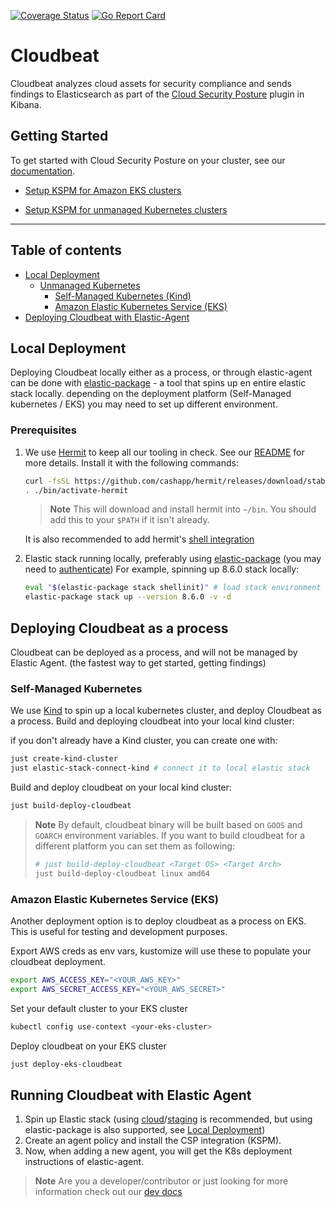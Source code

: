 [![Coverage Status](https://coveralls.io/repos/github/elastic/cloudbeat/badge.svg?branch=main)](https://coveralls.io/github/elastic/cloudbeat?branch=main)
[![Go Report Card](https://goreportcard.com/badge/github.com/elastic/cloudbeat)](https://goreportcard.com/report/github.com/elastic/cloudbeat)

# Cloudbeat

Cloudbeat analyzes cloud assets for security compliance and sends findings to Elasticsearch as part of
the [Cloud Security Posture](https://www.elastic.co/blog/secure-your-cloud-with-elastic-security) plugin in Kibana.

## Getting Started

To get started with Cloud Security Posture on your cluster, see
our [documentation](https://www.elastic.co/guide/en/security/master/get-started-with-kspm.html#kspm-setup-unmanaged).

- [Setup KSPM for Amazon EKS clusters](https://www.elastic.co/guide/en/security/master/get-started-with-kspm.html#kspm-setup-unmanaged)

- [Setup KSPM for unmanaged Kubernetes clusters](https://www.elastic.co/guide/en/security/master/get-started-with-kspm.html#kspm-setup-eks-start)

___

## Table of contents

- [Local Deployment](#local-deployment)
    - [Unmanaged Kubernetes](#deploying-cloudbeat-as-a-process)
      - [Self-Managed Kubernetes (Kind)](#self-managed-kubernetes)
      - [Amazon Elastic Kubernetes Service (EKS)](#amazon-elastic-kubernetes-service-(EKS))
- [Deploying Cloudbeat with Elastic-Agent](#running-cloudbeat-with-elastic-agent)

## Local Deployment

Deploying Cloudbeat locally either as a process, or through elastic-agent can be done with [elastic-package](https://github.com/elastic/elastic-package) - a tool that spins up en entire elastic stack locally.
depending on the deployment platform (Self-Managed kubernetes / EKS) you may need to set up different environment.

### Prerequisites

1. We use [Hermit](https://cashapp.github.io/hermit/usage/get-started/) to keep all our tooling in check. See our [README](/bin/README.hermit.md) for more details.
   Install it with the following commands:
    ```zsh
    curl -fsSL https://github.com/cashapp/hermit/releases/download/stable/install.sh | /bin/bash
    . ./bin/activate-hermit
    ```

   > **Note**
   This will download and install hermit into `~/bin`. You should add this to your `$PATH` if it isn't already.

   It is also recommended to add hermit's [shell integration](https://cashapp.github.io/hermit/usage/shell/)

2. Elastic stack running locally, preferably using [elastic-package](https://github.com/elastic/elastic-package) (you
   may need to [authenticate](https://docker-auth.elastic.co/github_auth))
   For example, spinning up 8.6.0 stack locally:

    ```zsh
    eval "$(elastic-package stack shellinit)" # load stack environment variables
    elastic-package stack up --version 8.6.0 -v -d
    ```

## Deploying Cloudbeat as a process

Cloudbeat can be deployed as a process, and will not be managed by Elastic Agent. (the fastest way to get started, getting findings)

### Self-Managed Kubernetes

We use [Kind](https://kind.sigs.k8s.io/) to spin up a local kubernetes cluster, and deploy Cloudbeat as a process.
Build and deploying cloudbeat into your local kind cluster:

if you don't already have a Kind cluster, you can create one with:

```zsh
just create-kind-cluster
just elastic-stack-connect-kind # connect it to local elastic stack
```

Build and deploy cloudbeat on your local kind cluster:

```zsh
just build-deploy-cloudbeat
```

> **Note** By default, cloudbeat binary will be built based on `GOOS` and `GOARCH` environment variables.
> If you want to build cloudbeat for a different platform you can set them as following:
> ```zsh
> # just build-deploy-cloudbeat <Target OS> <Target Arch>
> just build-deploy-cloudbeat linux amd64
> ```

### Amazon Elastic Kubernetes Service (EKS)

Another deployment option is to deploy cloudbeat as a process on EKS. This is useful for testing and development purposes.

Export AWS creds as env vars, kustomize will use these to populate your cloudbeat deployment.

```zsh
export AWS_ACCESS_KEY="<YOUR_AWS_KEY>"
export AWS_SECRET_ACCESS_KEY="<YOUR_AWS_SECRET>"
```

Set your default cluster to your EKS cluster

```zsh
kubectl config use-context <your-eks-cluster>
```

Deploy cloudbeat on your EKS cluster

```zsh
just deploy-eks-cloudbeat
````

## Running Cloudbeat with Elastic Agent


1. Spin up Elastic stack (using [cloud](https://staging.found.no/home)/[staging](https://staging.found.no/home) is recommended, but using elastic-package is also supported, see [Local Deployment](#local-deployment))
2. Create an agent policy and install the CSP integration (KSPM).
3. Now, when adding a new agent, you will get the K8s deployment instructions of elastic-agent.

> **Note** Are you a developer/contributor or just looking for more information check out
> our [dev docs](dev-docs/Development.md)
